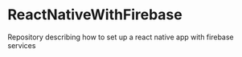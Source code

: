 # ReactNativeWithFirebase

Repository describing how to set up a react native app with firebase services

